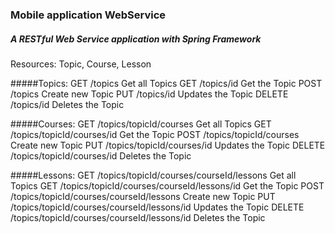 ### Mobile application WebService
##### A RESTful Web Service application with Spring Framework

Resources: Topic, Course, Lesson

#####Topics:
	GET		/topics		Get all Topics
	GET		/topics/id	Get the Topic
	POST		/topics		Create new Topic
	PUT		/topics/id	Updates the Topic
	DELETE		/topics/id	Deletes the Topic

#####Courses:
	GET		/topics/topicId/courses		Get all Topics
	GET		/topics/topicId/courses/id	Get the Topic
	POST		/topics/topicId/courses		Create new Topic
	PUT		/topics/topicId/courses/id	Updates the Topic
	DELETE		/topics/topicId/courses/id	Deletes the Topic
	
#####Lessons:
	GET		/topics/topicId/courses/courseId/lessons	Get all Topics
	GET		/topics/topicId/courses/courseId/lessons/id	Get the Topic
	POST		/topics/topicId/courses/courseId/lessons	Create new Topic
	PUT		/topics/topicId/courses/courseId/lessons/id	Updates the Topic
	DELETE		/topics/topicId/courses/courseId/lessons/id	Deletes the Topic
